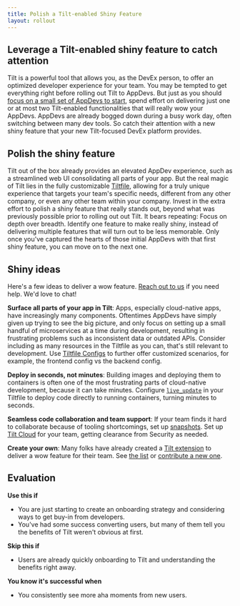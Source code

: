 ```yaml
---
title: Polish a Tilt-enabled Shiny Feature
layout: rollout
---
```


## Leverage a Tilt-enabled shiny feature to catch attention

Tilt is a powerful tool that allows you, as the DevEx person, to offer an optimized developer experience for your team. You may be tempted to get everything right before rolling out Tilt to AppDevs. But just as you should [focus on a small set of AppDevs to start](../rollout/focus), spend effort on delivering just one or at most two Tilt-enabled functionalities that will really wow your AppDevs. AppDevs are already bogged down during a busy work day, often switching between many dev tools. So catch their attention with a new shiny feature that your new Tilt-focused DevEx platform provides.

## Polish the shiny feature 

Tilt out of the box already provides an elevated AppDev experience, such as a streamlined web UI consolidating all parts of your app. But the real magic of Tilt lies in the fully customizable [Tiltfile](..tiltfile_concepts), allowing for a truly unique experience that targets your team's specific needs, different from any other company, or even any other team within your company. Invest in the extra effort to polish a shiny feature that really stands out, beyond what was previously possible prior to rolling out out Tilt. It bears repeating: Focus on depth over breadth. Identify one feature to make really shiny, instead of delivering multiple features that will turn out to be less memorable. Only once you've captured the hearts of those initial AppDevs with that first shiny feature, you can move on to the next one.

## Shiny ideas

Here's a few ideas to deliver a wow feature. [Reach out to us](https://calendly.com/dbentley/tilt-enterprise) if you need help. We'd love to chat!

**Surface all parts of your app in Tilt**: Apps, especially cloud-native apps, have increasingly many components. Oftentimes AppDevs have simply given up trying to see the big picture, and only focus on setting up a small handful of microservices at a time during development, resulting in frustrating problems such as inconsistent data or outdated APIs. Consider including as many resources in the Tiltfile as you can, that's still relevant to development. Use [Tiltfile Configs](../tiltfile_config) to further offer customized scenarios, for example, the frontend config vs the backend config.

**Deploy in seconds, not minutes**: Building images and deploying them to containers is often one of the most frustrating parts of cloud-native development, because it can take minutes. Configure [`live_update`](../live_update_tutorial.html) in your Tiltfile to deploy code directly to running containers, turning minutes to seconds.

**Seamless code collaboration and team support**: If your team finds it hard to collaborate because of tooling shortcomings, set up [snapshots](../snapshots). Set up [Tilt Cloud](../tilt_cloud) for your team, getting clearance from Security as needed. 

**Create your own**: Many folks have already created a [Tilt extension](../extensions) to deliver a wow feature for their team. See [the list](https://github.com/tilt-dev/tilt-extensions) or [contribute a new one](../contribute_extension.html).

## Evaluation

**Use this if**
* You are just starting to create an onboarding strategy and considering ways to get buy-in from developers.
* You've had some success converting users, but many of them tell you the benefits of Tilt weren't obvious at first.

**Skip this if**
* Users are already quickly onboarding to Tilt and understanding the benefits right away.

**You know it's successful when**
* You consistently see more aha moments from new users.
